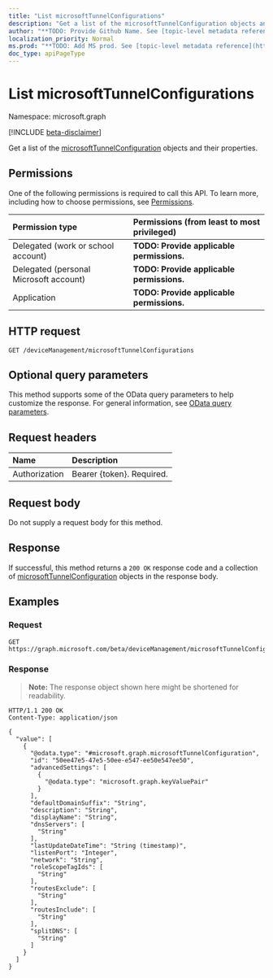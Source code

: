 ```yaml
---
title: "List microsoftTunnelConfigurations"
description: "Get a list of the microsoftTunnelConfiguration objects and their properties."
author: "**TODO: Provide Github Name. See [topic-level metadata reference](https://msgo.azurewebsites.net/add/document/guidelines/metadata.html#topic-level-metadata)**"
localization_priority: Normal
ms.prod: "**TODO: Add MS prod. See [topic-level metadata reference](https://msgo.azurewebsites.net/add/document/guidelines/metadata.html#topic-level-metadata)**"
doc_type: apiPageType
---
```


# List microsoftTunnelConfigurations
Namespace: microsoft.graph

[!INCLUDE [beta-disclaimer](../../includes/beta-disclaimer.md)]

Get a list of the [microsoftTunnelConfiguration](../resources/microsofttunnelconfiguration.md) objects and their properties.

## Permissions
One of the following permissions is required to call this API. To learn more, including how to choose permissions, see [Permissions](/graph/permissions-reference).

|Permission type|Permissions (from least to most privileged)|
|:---|:---|
|Delegated (work or school account)|**TODO: Provide applicable permissions.**|
|Delegated (personal Microsoft account)|**TODO: Provide applicable permissions.**|
|Application|**TODO: Provide applicable permissions.**|

## HTTP request

<!-- {
  "blockType": "ignored"
}
-->
``` http
GET /deviceManagement/microsoftTunnelConfigurations
```

## Optional query parameters
This method supports some of the OData query parameters to help customize the response. For general information, see [OData query parameters](/graph/query-parameters).

## Request headers
|Name|Description|
|:---|:---|
|Authorization|Bearer {token}. Required.|

## Request body
Do not supply a request body for this method.

## Response

If successful, this method returns a `200 OK` response code and a collection of [microsoftTunnelConfiguration](../resources/microsofttunnelconfiguration.md) objects in the response body.

## Examples

### Request
<!-- {
  "blockType": "request",
  "name": "list_microsofttunnelconfiguration"
}
-->
``` http
GET https://graph.microsoft.com/beta/deviceManagement/microsoftTunnelConfigurations
```


### Response
>**Note:** The response object shown here might be shortened for readability.
<!-- {
  "blockType": "response",
  "truncated": true,
  "@odata.type": "Collection(microsoft.graph.microsoftTunnelConfiguration)"
}
-->
``` http
HTTP/1.1 200 OK
Content-Type: application/json

{
  "value": [
    {
      "@odata.type": "#microsoft.graph.microsoftTunnelConfiguration",
      "id": "50ee47e5-47e5-50ee-e547-ee50e547ee50",
      "advancedSettings": [
        {
          "@odata.type": "microsoft.graph.keyValuePair"
        }
      ],
      "defaultDomainSuffix": "String",
      "description": "String",
      "displayName": "String",
      "dnsServers": [
        "String"
      ],
      "lastUpdateDateTime": "String (timestamp)",
      "listenPort": "Integer",
      "network": "String",
      "roleScopeTagIds": [
        "String"
      ],
      "routesExclude": [
        "String"
      ],
      "routesInclude": [
        "String"
      ],
      "splitDNS": [
        "String"
      ]
    }
  ]
}
```


